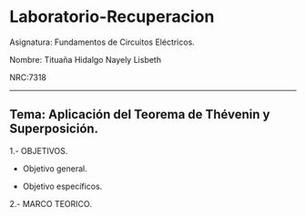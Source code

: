 # Laboratorio-Recuperacion

Asignatura: Fundamentos de Circuitos Eléctricos.

Nombre: Tituaña Hidalgo Nayely Lisbeth

NRC:7318

-----------------------------------------------------------------------------------------------
Tema: Aplicación del Teorema de Thévenin y Superposición.
-----------------------------------------------------------------------------------------------

1.- OBJETIVOS.

+ Objetivo general.


+ Objetivo específicos.

2.- MARCO TEORICO.





